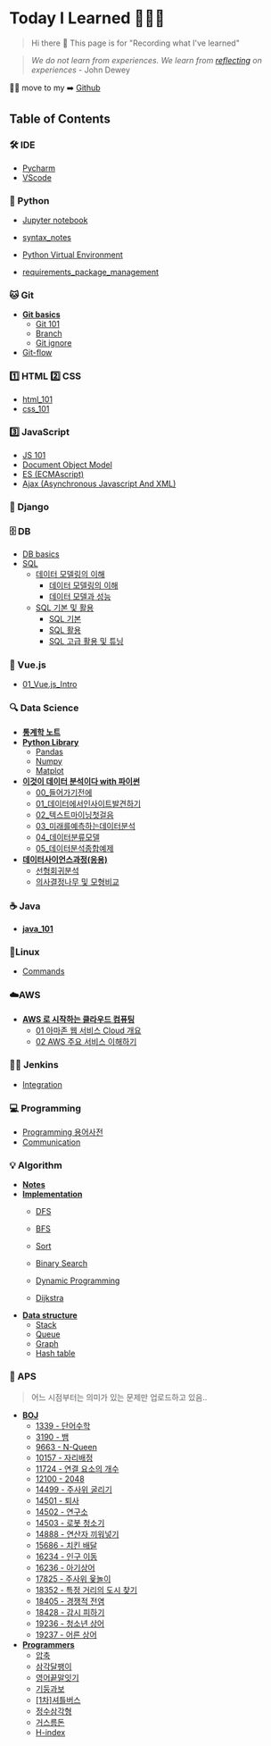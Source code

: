 # Today I Learned 🧑🏻‍💻

> Hi there 👋
> This page is for "Recording what I've learned" 

> *We do not learn from experiences. We learn from [reflecting](reflecting.md) on experiences* - John Dewey

🙋‍♂️ move to my ➡️ [Github](https://github.com/pyohamen)



## Table of Contents

### 🛠 IDE

* [Pycharm](/ide/pycharm.md)
* [VScode](ide/vscode.md)



### 🐍 Python

- [Jupyter notebook](Python/jupyter.md)

* [syntax\_notes](Python/00_personal_notes.md)

* [Python Virtual Environment](Python/python_virtual_environment.md)
* [requirements_package_management](Python/requirements.md)



### 🐱 Git

* [**Git basics**](./)
  * [Git 101](git/git_basics/git_101.md)
  * [Branch](git/git_basics/branch.md)
  * [Git ignore](git/git_basics/git_ignore.md)
* [Git-flow](git/git_flow.md)



### 1️⃣ HTML 2️⃣ CSS

- [html_101](html,css/html_101.md)
- [css_101](html,css/css_101.md)



### 3️⃣ JavaScript

* [JS 101](javascript/js_101.md)
* [Document Object Model](javascript/dom.md)
* [ES \(ECMAscript\)](javascript/es.md)
* [Ajax \(Asynchronous Javascript And XML\)](javascript/ajax.md)



### 🔫 Django



### 🗄 DB

* [DB basics](db/db_basics.md)
* [SQL]()
  * [데이터 모델링의 이해]()
    * [데이터 모델링의 이해](https://pyohamen.gitbook.io/til/db/sql/undefined/undefined-1)
    * [데이터 모델과 성능](https://pyohamen.gitbook.io/til/db/sql/undefined/undefined)
  * [SQL 기본 및 활용]()
    * [SQL 기본](https://pyohamen.gitbook.io/til/db/sql/sql/sql-2)
    * [SQL 활용](https://pyohamen.gitbook.io/til/db/sql/sql/sql)
    * [SQL 고급 활용 및 튜닝](https://pyohamen.gitbook.io/til/db/sql/sql/sql-1)



### 🎨 Vue.js

* [01\_Vue.js\_Intro](vue.js/01_vue.js_intro.md)



### 🔍 Data Science

- [**통계학 노트**](Data_Science/통계학노트.md)
- [**Python Library**]()
  - [Pandas](Data_Science/pandas.md)
  - [Numpy](Data_Science/numpy.md)
  - [Matplot](Data_Science/matplotlib.md)
- [**이것이 데이터 분석이다 with 파이썬**]()
  - [00_들어가기전에](Data_Science/00_들어가기전에.md)
  - [01_데이터에서인사이트발견하기](Data_Science/01_데이터에서인사이트발견하기.md)
  - [02_텍스트마이닝첫걸음](Data_Science/02_텍스트마이닝첫걸음.md)
  - [03_미래를예측하는데이터분석](Data_Science/03_미래를예측하는데이터분석.md)
  - [04_데이터분류모델](Data_Science/04_데이터분류모델.md)
  - [05_데이터분석종합예제](Data_Science/05_종합예제.md)
- [**데이터사이언스과정(응용)**]()
  - [선형회귀분석](Data_Science/선형회귀분석.md)
  - [의사결정나무 및 모형비교](Data_Science/의사결정나무및모형비교.md)



### ☕️ Java

- [**java_101**](java/java_101.md)



### 🐧Linux

* [Commands](linux/command.md)



### ☁️AWS

* [**AWS 로 시작하는 클라우드 컴퓨팅**](./)
  * [01 아마존 웹 서비스 Cloud 개요](AWS/beginning_cloud_computing_with_aws/01_cloud.md)
  * [02 AWS 주요 서비스 이해하기](AWS/beginning_cloud_computing_with_aws/02_aws.md)



### 🤵🏻 Jenkins

- [Integration](/jenkins/jenkins연동.pdf)



### 💻 Programming

* [Programming 용어사전](programming/cs_.md)
* [Communication](programming/communication.md)



### 💡 Algorithm

- [**Notes**](algorithm/aps/notes.md)
- [**Implementation**]()
  - [DFS](algorithm/implementation/dfs.md)

  - [BFS](algorithm/implementation/bfs.md)

  - [Sort](algorithm/implementation/sort.md)

  - [Binary Search](algorithm/implementation/binary_search.md)

  - [Dynamic Programming](algorithm/implementation/dynamic_programming.md)

  - [Dijkstra](algorithm/implementation/dijkstra.md)
- [**Data structure**]()
  - [Stack](algorithm/data_structure/stack.md)
  - [Queue](algorithm/data_structure/queue.md)
  - [Graph](algorithm/data_structure/graph.md)
  - [Hash table](algorithm/data_structure/hash_table.md)



### 📝 APS

> 어느 시점부터는 의미가 있는 문제만 업로드하고 있음..

- [**BOJ**](https://www.acmicpc.net/)
  - [1339 - 단어수학](algorithm/boj/1339.md)
  - [3190 - 뱀](algorithm/boj/3190.md)
  - [9663 - N-Queen](algorithm/boj/9663.md)
  - [10157 - 자리배정](algorithm/boj/10157.md)
  - [11724 - 연결 요소의 개수](algorithm/boj/11724.md)
  - [12100 - 2048](algorithm/boj/12100-2048.md)
  - [14499 - 주사위 굴리기](algorithm/boj/14499.md)
  - [14501 - 퇴사](algorithm/boj/14501.md)
  - [14502 - 연구소](algorithm/boj/14502.md)
  - [14503 - 로봇 청소기](algorithm/boj/14503.md)
  - [14888 - 연산자 끼워넣기](algorithm/boj/14888.md)
  - [15686 - 치킨 배달](algorithm/boj/15686.md)
  - [16234 - 인구 이동](algorithm/boj/16234.md)
  - [16236 - 아기상어](algorithm/boj/16236.md)
  - [17825 - 주사위 윷놀이](algorithm/boj/17825.md)
  - [18352 - 특정 거리의 도시 찾기](algorithm/boj/18352.md)
  - [18405 - 경쟁적 전염](algorithm/boj/18405.md)
  - [18428 - 감시 피하기](algorithm/boj/18428.md)
  - [19236 - 청소년 상어](algorithm/boj/19236.md)
  - [19237 - 어른 상어](algorithm/boj/19237.md)
- [**Programmers**](https://programmers.co.kr/learn/challenges)
  - [압축](algorithm/programmers/압축.md)
  - [삼각달팽이](algorithm/programmers/삼각달팽이.md)
  - [영어끝말잇기](algorithm/programmers/영어끝말잇기.md)
  - [기둥과보](algorithm/programmers/기둥과보.md)
  - [[1차]셔틀버스](algorithm/programmers/[1차]셔틀버스.md)
  - [정수삼각형](algorithm/programmers/정수삼각형.md)
  - [거스름돈](algorithm/programmers/거스름돈.md)
  - [H-index](algorithm/programmers/H-index.md)

